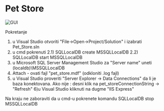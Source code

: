 # Pet Store

![GUI](https://github.com/milicazivkovic15/Radovi/blob/master/C%23/Pet_Store/Pet_Store/Images/home-poster)


Pokretanje
1) u Visual Studio otvoriti "File->Open->Project/Solution" i izabrati Pet_Store.sln
2) u cmd pokrenuti
	2.1) SQLLocalDB create MSSQLLocalDB
	2.2) SQLLocalDB start MSSQLLocalDB
3) u Microsoft SQL Server Management Studio za "Server name" uneti 
	(localdb)\MSSQLLocalDB
4) Attach - ovati fajl "pet_store.mdf" (odkloniti .log fajl)
5) u Visual Studio proveriti "Server Explorer -> Data Connections" da li je baza konektovana. Ako nije : desni klik na pet_storeConnectionString -> "Refresh"
6)u Visual Studio kliknuti na dugme "IIS Express"

Na kraju ne zaboraviti da u cmd-u pokrenete komandu
	SQLLocalDB stop MSSQLLocalDB

